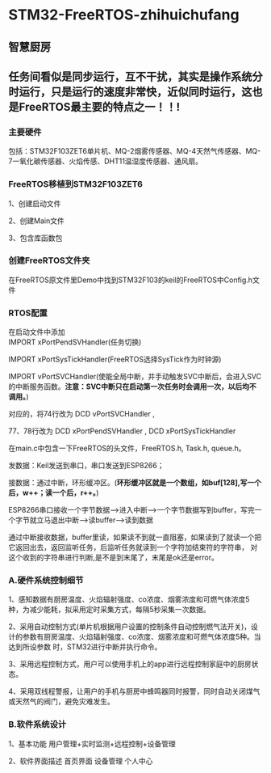 # STM32-FreeRTOS-zhihuichufang
## 智慧厨房
##   任务间看似是同步运行，互不干扰，其实是操作系统分时运行，只是运行的速度非常快，近似同时运行，这也是FreeRTOS最主要的特点之一！！!
###  主要硬件
包括：STM32F103ZET6单片机、MQ-2烟雾传感器、MQ-4天然气传感器、MQ-7一氧化碳传感器、火焰传感、DHT11温湿度传感器、通风扇。

###  FreeRTOS移植到STM32F103ZET6
1、创建启动文件

2、创建Main文件

3、包含库函数包
###  创建FreeRTOS文件夹
在FreeRTOS原文件里Demo中找到STM32F103的keil的FreeRTOS中Config.h文件
###  RTOS配置
在启动文件中添加  
IMPORT xPortPendSVHandler(任务切换)

IMPORT xPortSysTickHandler(FreeRTOS选择SysTick作为时钟源)

IMPORT vPortSVCHandler(使能全局中断，并手动触发SVC中断后，会进入SVC的中断服务函数。**注意：SVC中断只在启动第一次任务时会调用一次，以后均不调用。**)

对应的，将74行改为   DCD  vPortSVCHandler   ,

77、78行改为    DCD     xPortPendSVHandler  , DCD     xPortSysTickHandler 

在main.c中包含一下FreeRTOS的头文件，FreeRTOS.h, Task.h, queue.h。

发数据：Keil发送到串口，串口发送到ESP8266；

接数据：通过中断，环形缓冲区。(**环形缓冲区就是一个数组，如buf[128],写一个后，w++；读一个后，r++。**)

ESP8266串口接收一个字节数据-->进入中断-->一个字节数据写到buffer，写完一个字节就立马退出中断-->读buffer-->读到数据

通过中断接收数据，buffer里读，如果读不到就一直阻塞，如果读到了就读一个把它返回出去，返回监听任务，后监听任务就读到一个字符加结束符的字符串，
对这个收到的字符串进行判断,是不是到末尾了，末尾是ok还是error。

###  A.硬件系统控制细节
1、感知数据有厨房温度、火焰辐射强度、co浓度、烟雾浓度和可燃气体浓度5种，为减少能耗，拟采用定时采集方式，每隔5秒采集一次数据。

2、采用自动控制方式(单片机根据用户设置的控制条件自动控制燃气法开关)，设计的参数有厨房温度、火焰辐射强度、co浓度、烟雾浓度和可燃气体浓度5种。当达到所设参数
时，STM32进行中断并执行命令。

3、采用远程控制方式，用户可以使用手机上的app进行远程控制家庭中的厨房状态。

4、采用双线程警报，让用户的手机与厨房中蜂鸣器同时报警，同时自动关闭煤气或天然气的阀门，避免灾难发生。

###  B.软件系统设计
1、基本功能
用户管理+实时监测+远程控制+设备管理

2、软件界面描述
首页界面        设备管理        个人中心

